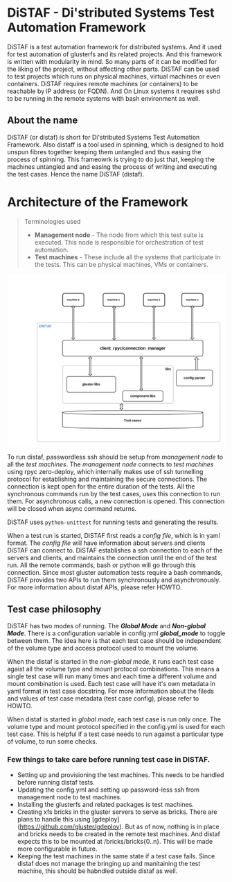 DiSTAF - Di'stributed Systems Test Automation Framework
========================================================

DiSTAF is a test automation framework for distributed systems. And it used for test automation of glusterfs and its related projects. And this framework is written with modularity in mind. So many parts of it can be modified for the liking of the project, without affecting other parts. DiSTAF can be used to test projects which runs on physical machines, virtual machines or even containers. DiSTAF  requires remote machines (or containers) to be reachable by IP address (or FQDN). And On Linux systems it requires sshd to be running in the remote systems with bash environment as well.


## About the name
DiSTAF (or distaf) is short for Di'stributed Systems Test Automation Framework.
Also distaff is a tool used in spinning, which is designed to hold unspun fibres together keeping them untangled and thus easing the process of spinning.
This frameowrk is trying to do just that, keeping the machines untangled and and easing the process of writing and executing the test cases. Hence the name DiSTAF (distaf).

Architecture of the Framework
==============================

> Terminologies used
>* **Management node** - The node from which this test suite is executed. This node is responsible for orchestration of test automation.
>* **Test machines** - These include all the systems that participate in the tests. This can be physical machines, VMs or containers.

![Arhcitecture of distaf](docs/images/distaf_acrhitecture.jpg)

To run distaf, passwordless ssh should be setup from *management node* to all the *test machines*. The *management node* connects to *test machines* using rpyc zero-deploy, which internally makes use of ssh tunnelling protocol for establishing and maintaining the secure connections. The connection is kept open for the entire duration of the tests. All the synchronous commands run by the test cases, uses this connection to run them. For asynchronous calls, a new connection is opened. This connection will be closed when async command returns.

DiSTAF uses `python-unittest` for running tests and generating the results.

When a test run is started, DiSTAF first reads a *config file*, which is in yaml format.
The *config file* will have information about servers and clients DiSTAF can connect to.
DiSTAF establishes a ssh connection to each of the servers and clients,
and maintains the connection until the end of the test run.
All the remote commands, bash or python will go through this connection.
Since most gluster automation tests require a bash commands,
DiSTAF provides two APIs to run them synchronously and asynchronously.
For more information about distaf APIs, please refer HOWTO.

## Test case philosophy

DiSTAF has two modes of running. The ***Global Mode*** and ***Non-global Mode***. There is a configuration variable in config.yml ***global_mode*** to toggle between them. The idea here is that each test case should be independent of the volume type and access protocol used to mount the volume.

When the distaf is started in the *non-global mode*,
it runs each test case agaist all the volume type and mount protocol combinations.
This means a single test case will run many times and each time a different volume and mount combination is used.
Each test case will have it's own metadata in yaml format in test case docstring.
For more information about the fileds and values of test case metadata (test case config), please refer to HOWTO.

When distaf is started in *global mode*, each test case is run only once.
The volume type and mount protocol specified in the config.yml is used for each test case.
This is helpful if a test case needs to run against a particular type of volume, to run some checks.

### Few things to take care before running test case in DiSTAF.
* Setting up and provisioning the test machines. This needs to be handled before running distaf tests.
* Updating the config.yml and setting up password-less ssh from management node to test machines.
* Installing the glusterfs and related packages is test machines.
* Creating xfs bricks in the gluster servers to serve as bricks. There are plans to handle this using [gdeploy] (https://github.com/gluster/gdeploy). But as of now, nothing is in place and bricks needs to be created in the remote test machines. And distaf expects this to be mounted at /bricks/bricks{0..n}. This will be made more configurable in future.
* Keeping the test machines in the same state if a test case fails. Since distaf does not manage the bringing up and manitaining the test machine, this should be habndled outside distaf as well.
